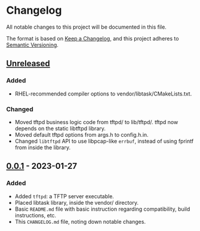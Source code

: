 # Changelog

All notable changes to this project will be documented in this file.

The format is based on [Keep a Changelog](https://keepachangelog.com/en/1.0.0/),
and this project adheres to [Semantic Versioning](https://semver.org/spec/v2.0.0.html).

## [Unreleased]

### Added

- RHEL-recommended compiler options to vendor/libtask/CMakeLists.txt.

### Changed

- Moved tftpd business logic code from tftpd/ to lib/tftpd/. tftpd now depends
  on the static libtftpd library.
- Moved default tftpd options from args.h to config.h.in.
- Changed `libtftpd` API to use libpcap-like `errbuf`, instead of using fprintf
  from inside the library.

## [0.0.1] - 2023-01-27

### Added

- Added `tftpd`: a TFTP server executable.
- Placed libtask library, inside the vendor/ directory.
- Basic `README.md` file with basic instruction regarding compatibility, build
  instructions, etc.
- This `CHANGELOG.md` file, noting down notable changes.

[unreleased]: https://github.com/rishvic/communicado/compare/v0.0.1...HEAD
[0.0.1]: https://github.com/rishvic/communicado/releases/tag/v0.0.1

